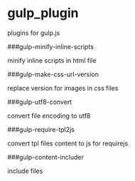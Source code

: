 gulp_plugin
===========

plugins for gulp.js

###gulp-minify-inline-scripts

minify inline scripts in html file

###gulp-make-css-url-version

replace version for images in css files

###gulp-utf8-convert

convert file encoding to utf8

###gulp-require-tpl2js

convert tpl files content to js for requirejs

###gulp-content-includer

include files
